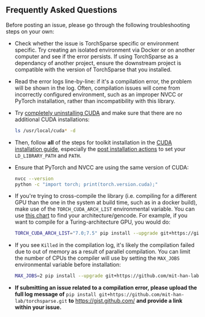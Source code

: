 ## Frequently Asked Questions

Before posting an issue, please go through the following troubleshooting steps on your own:

- Check whether the issue is TorchSparse specific or environment specific. Try creating an isolated environment via Docker or on another computer and see if the error persists. If using TorchSparse as a dependancy of another project, ensure the downstream project is compatible with the version of TorchSparse that you installed.

- Read the error logs line-by-line: if it's a compilation error, the problem will be shown in the log. Often, compilation issues will come from incorrectly configured environment, such as an improper NVCC or PyTorch installation, rather than incompatibility with this library.

- Try [completely uninstalling CUDA](https://askubuntu.com/q/530043) and make sure that there are no additional CUDA installations:

  ```bash
  ls /usr/local/cuda* -d
  ```

- Then, follow **all** of the steps for toolkit installation in the [CUDA installation guide](https://docs.nvidia.com/cuda/cuda-installation-guide-linux/index.html), especially the [post installation actions](https://docs.nvidia.com/cuda/cuda-installation-guide-linux/index.html#post-installation-actions) to set your `LD_LIBRARY_PATH` and `PATH`.

- Ensure that PyTorch and NVCC are using the same version of CUDA:

  ```bash
  nvcc --version
  python -c "import torch; print(torch.version.cuda);"
  ```

- If you're trying to cross-compile the library (i.e. compiling for a different GPU than the one in the system at build time, such as in a docker build), make use of the `TORCH_CUDA_ARCH_LIST` environmental variable. You can use [this chart](http://arnon.dk/matching-sm-architectures-arch-and-gencode-for-various-nvidia-cards/) to find your architecture/gencode. For example, if you want to compile for a Turing-architecture GPU, you would do:

  ```bash
  TORCH_CUDA_ARCH_LIST="7.0;7.5" pip install --upgrade git+https://github.com/mit-han-lab/torchsparse.git
  ```

- If you see `Killed` in the compilation log, it's likely the compilation failed due to out of memory as a result of parallel compilation. You can limit the number of CPUs the compiler will use by setting the `MAX_JOBS` environmental variable before installation:

  ```bash
  MAX_JOBS=2 pip install --upgrade git+https://github.com/mit-han-lab/torchsparse.git
  ```

- **If submitting an issue related to a compilation error, please upload the full log message of** `pip install git+https://github.com/mit-han-lab/torchsparse.git` **to** https://gist.github.com/ **and provide a link within your issue.**
